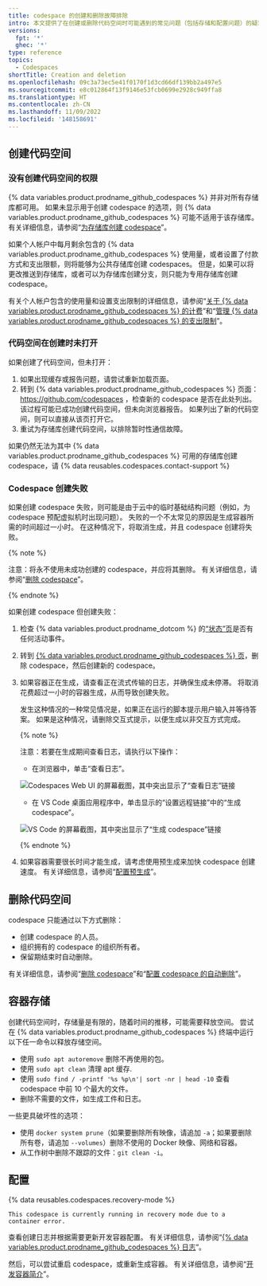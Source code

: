 ```yaml
---
title: codespace 的创建和删除故障排除
intro: 本文提供了在创建或删除代码空间时可能遇到的常见问题（包括存储和配置问题）的疑难解答步骤。
versions:
  fpt: '*'
  ghec: '*'
type: reference
topics:
  - Codespaces
shortTitle: Creation and deletion
ms.openlocfilehash: 09c3a73ec5e41f0170f1d3cd66df139bb2a497e5
ms.sourcegitcommit: e8c012864f13f9146e53fcb0699e2928c949ffa8
ms.translationtype: HT
ms.contentlocale: zh-CN
ms.lasthandoff: 11/09/2022
ms.locfileid: '148158691'
---
```

## 创建代码空间

### 没有创建代码空间的权限
{% data variables.product.prodname_github_codespaces %} 并非对所有存储库都可用。 如果未显示用于创建 codespace 的选项，则 {% data variables.product.prodname_github_codespaces %} 可能不适用于该存储库。 有关详细信息，请参阅“[为存储库创建 codespace](/codespaces/developing-in-codespaces/creating-a-codespace-for-a-repository#access-to-codespaces)”。

如果个人帐户中每月剩余包含的 {% data variables.product.prodname_github_codespaces %} 使用量，或者设置了付款方式和支出限额，则将能够为公共存储库创建 codespaces。 但是，如果可以将更改推送到存储库，或者可以为存储库创建分支，则只能为专用存储库创建 codespace。

有关个人帐户包含的使用量和设置支出限制的详细信息，请参阅“[关于 {% data variables.product.prodname_github_codespaces %} 的计费](/billing/managing-billing-for-github-codespaces/about-billing-for-github-codespaces)”和“[管理 {% data variables.product.prodname_github_codespaces %} 的支出限制](/billing/managing-billing-for-github-codespaces/managing-spending-limits-for-github-codespaces)”。

### 代码空间在创建时未打开

如果创建了代码空间，但未打开：

1. 如果出现缓存或报告问题，请尝试重新加载页面。
2. 转到 {% data variables.product.prodname_github_codespaces %} 页面： https://github.com/codespaces ，检查新的 codespace 是否在此处列出。 该过程可能已成功创建代码空间，但未向浏览器报告。 如果列出了新的代码空间，则可以直接从该页打开它。
3. 重试为存储库创建代码空间，以排除暂时性通信故障。

如果仍然无法为其中 {% data variables.product.prodname_github_codespaces %} 可用的存储库创建 codespace，请 {% data reusables.codespaces.contact-support %}

### Codespace 创建失败

如果创建 codespace 失败，则可能是由于云中的临时基础结构问题（例如，为 codespace 预配虚拟机时出现问题）。 失败的一个不太常见的原因是生成容器所需的时间超过一小时。 在这种情况下，将取消生成，并且 codespace 创建将失败。

{% note %}

注意：将永不使用未成功创建的 codespace，并应将其删除。 有关详细信息，请参阅“[删除 codespace](/codespaces/developing-in-codespaces/deleting-a-codespace)”。

{% endnote %}

如果创建 codespace 但创建失败：

1. 检查 {% data variables.product.prodname_dotcom %} 的[“状态”页](https://githubstatus.com)是否有任何活动事件。
1. 转到 [{% data variables.product.prodname_github_codespaces %} 页](https://github.com/codespaces)，删除 codespace，然后创建新的 codespace。
1. 如果容器正在生成，请查看正在流式传输的日志，并确保生成未停滞。 将取消花费超过一小时的容器生成，从而导致创建失败。

   发生这种情况的一种常见情况是，如果正在运行的脚本提示用户输入并等待答案。 如果是这种情况，请删除交互式提示，以便生成以非交互方式完成。

   {% note %}

   注意：若要在生成期间查看日志，请执行以下操作：
   * 在浏览器中，单击“查看日志”。 

   ![Codespaces Web UI 的屏幕截图，其中突出显示了“查看日志”链接](/assets/images/help/codespaces/web-ui-view-logs.png)

   * 在 VS Code 桌面应用程序中，单击显示的“设置远程链接”中的“生成 codespace”。 

   ![VS Code 的屏幕截图，其中突出显示了“生成 codespace”链接](/assets/images/help/codespaces/vs-code-building-codespace.png)

    {% endnote %}
2. 如果容器需要很长时间才能生成，请考虑使用预生成来加快 codespace 创建速度。 有关详细信息，请参阅“[配置预生成](/codespaces/prebuilding-your-codespaces/configuring-prebuilds#configuring-prebuilds)”。

## 删除代码空间

codespace 只能通过以下方式删除：
* 创建 codespace 的人员。
* 组织拥有的 codespace 的组织所有者。
* 保留期结束时自动删除。 

有关详细信息，请参阅“[删除 codespace](/codespaces/developing-in-codespaces/deleting-a-codespace)”和“[配置 codespace 的自动删除](/codespaces/customizing-your-codespace/configuring-automatic-deletion-of-your-codespaces)”。

## 容器存储

创建代码空间时，存储量是有限的，随着时间的推移，可能需要释放空间。 尝试在 {% data variables.product.prodname_github_codespaces %} 终端中运行以下任一命令以释放存储空间。

- 使用 `sudo apt autoremove` 删除不再使用的包。
- 使用 `sudo apt clean` 清理 apt 缓存.
- 使用 `sudo find / -printf '%s %p\n'| sort -nr | head -10` 查看 codespace 中前 10 个最大的文件。
- 删除不需要的文件，如生成工件和日志。

一些更具破坏性的选项：

- 使用 `docker system prune`（如果要删除所有映像，请追加 `-a`；如果要删除所有卷，请追加 `--volumes`）删除不使用的 Docker 映像、网络和容器。
- 从工作树中删除不跟踪的文件：`git clean -i`。

## 配置

{% data reusables.codespaces.recovery-mode %}

```
This codespace is currently running in recovery mode due to a container error.
```
查看创建日志并根据需要更新开发容器配置。 有关详细信息，请参阅“[{% data variables.product.prodname_github_codespaces %} 日志](/codespaces/troubleshooting/github-codespaces-logs)”。

然后，可以尝试重启 codespace，或重新生成容器。 有关详细信息，请参阅“[开发容器简介](/codespaces/setting-up-your-project-for-codespaces/introduction-to-dev-containers#applying-configuration-changes-to-a-codespace)”。
